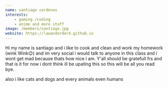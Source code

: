 ```yaml
---
name: santiago cardenas 
interests: 
    - gaming /coding 
    - anime and more stuff 
image: /members/santiago.jpg
website: https://lawandorder4.github.io
---
```


Hi my name is santiago and i like to cook and clean and work my homework (wink Wink😉) and im very social i would talk to anyone in this class and i wont get mad because thats how nice i am. Y'all should be gratefull frs and that is it for now i dont think ill be upating this so this will be all you read bye.

also i like cats and dogs and every animals even humans 
